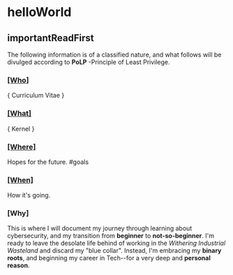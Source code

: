 # helloWorld

##  importantReadFirst
  The following information is of a classified nature, and what follows will be divulged according to **PoLP** -Principle of Least Privilege.

### [[Who]](https://github.com/zerotrustacess/cyber/blob/main/cv.md)
  { Curriculum Vitae }

### [[What]](https://github.com/zerotrustaccess)
   { Kernel }

### [[Where]](https://github.com/zerotrustaccess/cyber/blob/main/goals.md)
  Hopes for the future. #goals

###  [[When]](https://github.com/zerotrustaccess/cyber/blob/main/updates.md)
  How it's going. 

###   [Why]
  This is where I will document my journey through learning about cybersecurity, and my transition from **beginner** to **not-so-beginner**. I'm ready to leave the desolate life behind of working in the *Withering Industrial Wasteland* and discard my "blue collar". Instead, I'm embracing my **binary roots**, and beginning my career in Tech--for a very deep and **personal reason**.

